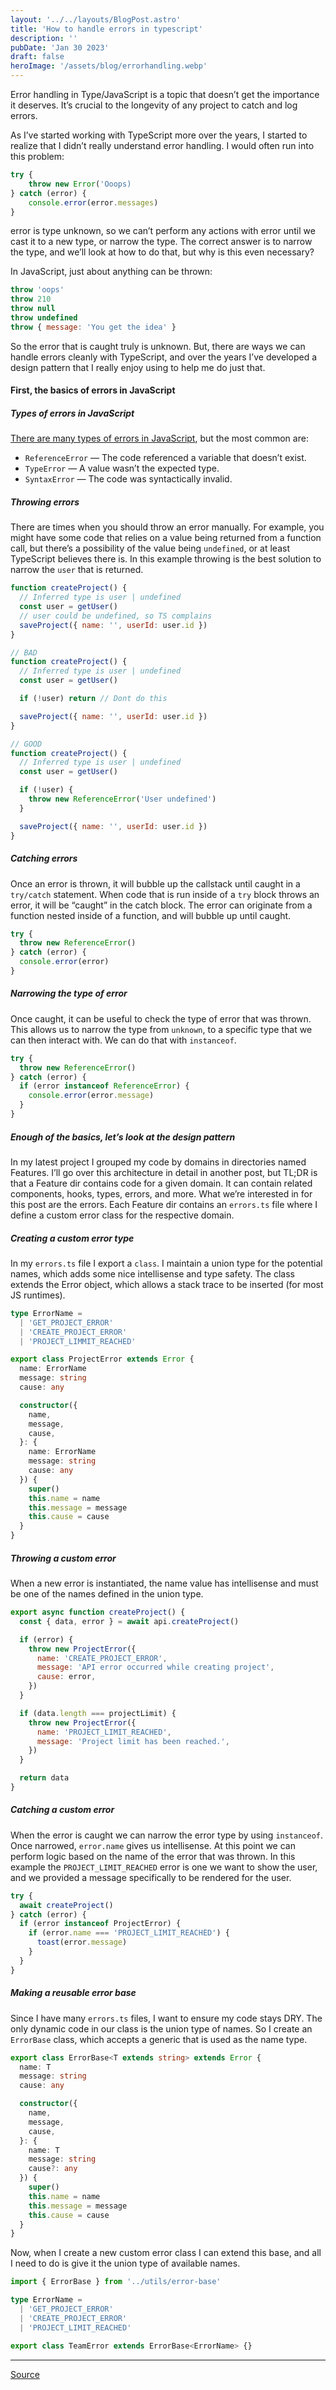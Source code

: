 ```yaml
---
layout: '../../layouts/BlogPost.astro'
title: 'How to handle errors in typescript'
description: ''
pubDate: 'Jan 30 2023'
draft: false
heroImage: '/assets/blog/errorhandling.webp'
---
```


Error handling in Type/JavaScript is a topic that doesn’t get the importance it deserves. It’s crucial to the longevity of any project to catch and log errors.

As I’ve started working with TypeScript more over the years, I started to realize that I didn’t really understand error handling. I would often run into this problem:

```javascript
try {
    throw new Error('Ooops)
} catch (error) {
    console.error(error.messages)
}
```

error is type unknown, so we can’t perform any actions with error until we cast it to a new type, or narrow the type. The correct answer is to narrow the type, and we’ll look at how to do that, but why is this even necessary?

In JavaScript, just about anything can be thrown:

```javascript
throw 'oops'
throw 210
throw null
throw undefined
throw { message: 'You get the idea' }
```

So the error that is caught truly is unknown. But, there are ways we can handle errors cleanly with TypeScript, and over the years I’ve developed a design pattern that I really enjoy using to help me do just that.

#### First, the basics of errors in JavaScript

##### Types of errors in JavaScript

[There are many types of errors in JavaScript](https://developer.mozilla.org/en-US/docs/Web/JavaScript/Reference/Global_Objects/Error#error_types), but the most common are:

- `ReferenceError` — The code referenced a variable that doesn’t exist.
- `TypeError` — A value wasn’t the expected type.
- `SyntaxError` — The code was syntactically invalid.

##### Throwing errors

There are times when you should throw an error manually. For example, you might have some code that relies on a value being returned from a function call, but there’s a possibility of the value being `undefined`, or at least TypeScript believes there is. In this example throwing is the best solution to narrow the `user` that is returned.

```javascript
function createProject() {
  // Inferred type is user | undefined
  const user = getUser()
  // user could be undefined, so TS complains
  saveProject({ name: '', userId: user.id })
}

// BAD
function createProject() {
  // Inferred type is user | undefined
  const user = getUser()

  if (!user) return // Dont do this

  saveProject({ name: '', userId: user.id })
}

// GOOD
function createProject() {
  // Inferred type is user | undefined
  const user = getUser()

  if (!user) {
    throw new ReferenceError('User undefined')
  }

  saveProject({ name: '', userId: user.id })
}
```

##### Catching errors

Once an error is thrown, it will bubble up the callstack until caught in a `try/catch` statement. When code that is run inside of a `try` block throws an error, it will be “caught” in the catch block. The error can originate from a function nested inside of a function, and will bubble up until caught.

```javascript
try {
  throw new ReferenceError()
} catch (error) {
  console.error(error)
}
```

##### Narrowing the type of error

Once caught, it can be useful to check the type of error that was thrown. This allows us to narrow the type from `unknown`, to a specific type that we can then interact with. We can do that with `instanceof`.

```javascript
try {
  throw new ReferenceError()
} catch (error) {
  if (error instanceof ReferenceError) {
    console.error(error.message)
  }
}
```

##### Enough of the basics, let’s look at the design pattern

In my latest project I grouped my code by domains in directories named Features. I’ll go over this architecture in detail in another post, but TL;DR is that a Feature dir contains code for a given domain. It can contain related components, hooks, types, errors, and more. What we’re interested in for this post are the errors. Each Feature dir contains an `errors.ts` file where I define a custom error class for the respective domain.

##### Creating a custom error type

In my `errors.ts` file I export a `class`. I maintain a union type for the potential names, which adds some nice intellisense and type safety. The class extends the Error object, which allows a stack trace to be inserted (for most JS runtimes).

```typescript
type ErrorName =
  | 'GET_PROJECT_ERROR'
  | 'CREATE_PROJECT_ERROR'
  | 'PROJECT_LIMMIT_REACHED'

export class ProjectError extends Error {
  name: ErrorName
  message: string
  cause: any

  constructor({
    name,
    message,
    cause,
  }: {
    name: ErrorName
    message: string
    cause: any
  }) {
    super()
    this.name = name
    this.message = message
    this.cause = cause
  }
}
```

##### Throwing a custom error

When a new error is instantiated, the name value has intellisense and must be one of the names defined in the union type.

```javascript
export async function createProject() {
  const { data, error } = await api.createProject()

  if (error) {
    throw new ProjectError({
      name: 'CREATE_PROJECT_ERROR',
      message: 'API error occurred while creating project',
      cause: error,
    })
  }

  if (data.length === projectLimit) {
    throw new ProjectError({
      name: 'PROJECT_LIMIT_REACHED',
      message: 'Project limit has been reached.',
    })
  }

  return data
}
```

##### Catching a custom error

When the error is caught we can narrow the error type by using `instanceof`. Once narrowed, `error.name` gives us intellisense. At this point we can perform logic based on the name of the error that was thrown. In this example the `PROJECT_LIMIT_REACHED` error is one we want to show the user, and we provided a message specifically to be rendered for the user.

```javascript
try {
  await createProject()
} catch (error) {
  if (error instanceof ProjectError) {
    if (error.name === 'PROJECT_LIMIT_REACHED') {
      toast(error.message)
    }
  }
}
```

##### Making a reusable error base

Since I have many `errors.ts` files, I want to ensure my code stays DRY. The only dynamic code in our class is the union type of names. So I create an `ErrorBase` class, which accepts a generic that is used as the name type.

```typescript
export class ErrorBase<T extends string> extends Error {
  name: T
  message: string
  cause: any

  constructor({
    name,
    message,
    cause,
  }: {
    name: T
    message: string
    cause?: any
  }) {
    super()
    this.name = name
    this.message = message
    this.cause = cause
  }
}
```

Now, when I create a new custom error class I can extend this base, and all I need to do is give it the union type of available names.

```typescript
import { ErrorBase } from '../utils/error-base'

type ErrorName =
  | 'GET_PROJECT_ERROR'
  | 'CREATE_PROJECT_ERROR'
  | 'PROJECT_LIMIT_REACHED'

export class TeamError extends ErrorBase<ErrorName> {}
```

---

[Source](https://medium.com/udacity-engineering/handling-errors-like-a-pro-in-typescript-d7a314ad4991)
